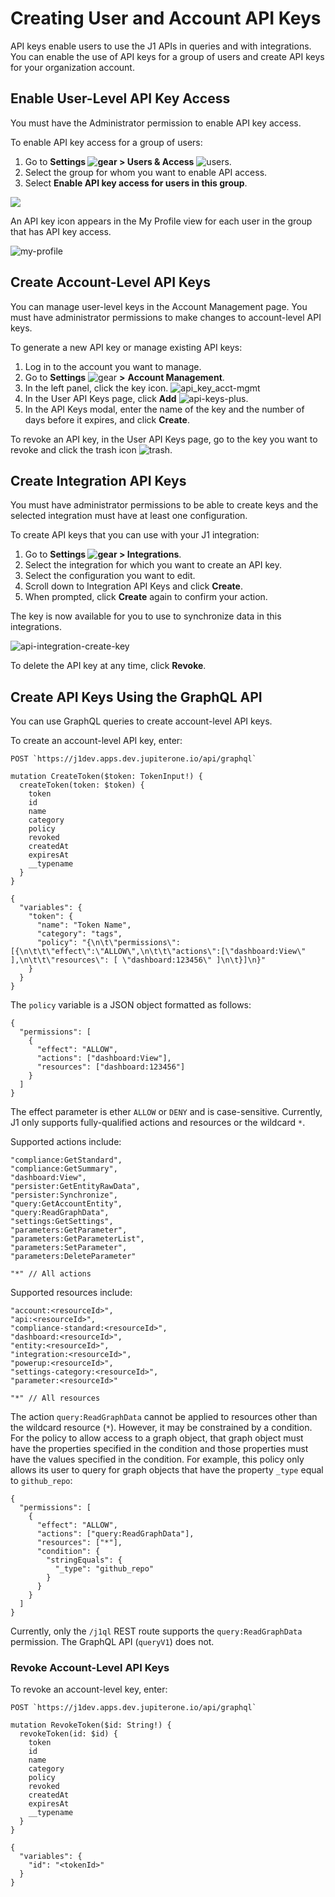# Creating User and Account API Keys

API keys enable users to use the J1 APIs in queries and with integrations. You can enable the use of API keys for a
group of users and create API keys for your organization account.

## Enable User-Level API Key Access

You must have the Administrator permission to enable API key access.

To enable API key access for a group of users:

1. Go to **Settings ![gear](../assets/icons/gear.png) > Users & Access** ![users](../assets/icons/users.png).
2. Select the group for whom you want to enable API access.
3. Select **Enable API key access for users in this group**.

![](../assets/api-key-access-group-enable.png)

An API key icon appears in the My Profile view for each user in the group that has API key access.

![my-profile](../assets/my-profile-key.png)

## Create Account-Level API Keys

You can manage user-level keys in the Account Management page. You must have administrator permissions to make changes
to account-level API keys.

To generate a new API key or manage existing API keys:

1. Log in to the account you want to manage.
2. Go to **Settings** ![gear](../assets/icons/gear.png) **>** **Account Management**.
3. In the left panel, click the key icon.
   ![api_key_acct-mgmt](../assets/api_key_acct-mgmt.png)
4. In the User API Keys page, click **Add** ![api-keys-plus](../assets/icons/api-keys-plus.png).
5. In the API Keys modal, enter the name of the key and the number of days before it expires, and click **Create**.

To revoke an API key, in the User API Keys page, go to the key you want to revoke and click the trash
icon ![trash](../assets/icons/trash.png).

## Create Integration API Keys

You must have administrator permissions to be able to create keys and the selected integration must have at least one
configuration.

To create API keys that you can use with your J1 integration:

1. Go to **Settings ![gear](../assets/icons/gear.png) > Integrations**.
2. Select the integration for which you want to create an API key.
3. Select the configuration you want to edit.
4. Scroll down to Integration API Keys and click **Create**.
5. When prompted, click **Create** again to confirm your action.

The key is now available for you to use to synchronize data in this integrations.

![api-integration-create-key](../assets/api-integration-create-key.png)

To delete the API key at any time, click **Revoke**.

## Create API Keys Using the GraphQL API

You can use GraphQL queries to create account-level API keys.

To create an account-level API key, enter:

```
POST `https://j1dev.apps.dev.jupiterone.io/api/graphql`
```

```
mutation CreateToken($token: TokenInput!) {
  createToken(token: $token) {
    token
    id
    name
    category
    policy
    revoked
    createdAt
    expiresAt
    __typename
  }
}
```

```
{
  "variables": {
    "token": {
      "name": "Token Name",
      "category": "tags",
      "policy": "{\n\t\"permissions\": [{\n\t\t\"effect\":\"ALLOW\",\n\t\t\"actions\":[\"dashboard:View\" ],\n\t\t\"resources\": [ \"dashboard:123456\" ]\n\t}]\n}"
    }
  }
}
```

The `policy` variable is a JSON object formatted as follows:

```
{
  "permissions": [
    {
      "effect": "ALLOW",
      "actions": ["dashboard:View"],
      "resources": ["dashboard:123456"]
    }
  ]
}
```

The effect parameter is ether `ALLOW` or `DENY` and is case-sensitive. Currently, J1 only supports fully-qualified
actions and resources or the wildcard `*`.

Supported actions include:

```
"compliance:GetStandard",
"compliance:GetSummary",
"dashboard:View",
"persister:GetEntityRawData",
"persister:Synchronize",
"query:GetAccountEntity",
"query:ReadGraphData",
"settings:GetSettings",
"parameters:GetParameter",
"parameters:GetParameterList",
"parameters:SetParameter",
"parameters:DeleteParameter"

"*" // All actions
```

Supported resources include:

```
"account:<resourceId>",
"api:<resourceId>",
"compliance-standard:<resourceId>",
"dashboard:<resourceId>",
"entity:<resourceId>",
"integration:<resourceId>",
"powerup:<resourceId>",
"settings-category:<resourceId>",
"parameter:<resourceId>"

"*" // All resources
```

The action `query:ReadGraphData` cannot be applied to resources other than the wildcard resource (`*`). However, it may
be constrained by a condition. For the policy to allow access to a graph object, that graph object must have the
properties specified in the condition and those properties must have the values specified in the condition. For example,
this policy only allows its user to query for graph objects that have the property `_type` equal to `github_repo`:

```
{
  "permissions": [
    {
      "effect": "ALLOW",
      "actions": ["query:ReadGraphData"],
      "resources": ["*"],
      "condition": {
        "stringEquals": {
          "_type": "github_repo"
        }
      }
    }
  ]
}
```

Currently, only the `/j1ql` REST route supports the `query:ReadGraphData` permission. The GraphQL API (`queryV1`) does
not.

### Revoke Account-Level API Keys

To revoke an account-level key, enter:

```
POST `https://j1dev.apps.dev.jupiterone.io/api/graphql`
```

```
mutation RevokeToken($id: String!) {
  revokeToken(id: $id) {
    token
    id
    name
    category
    policy
    revoked
    createdAt
    expiresAt
    __typename
  }
}
```

```
{
  "variables": {
    "id": "<tokenId>"
  }
}
```
